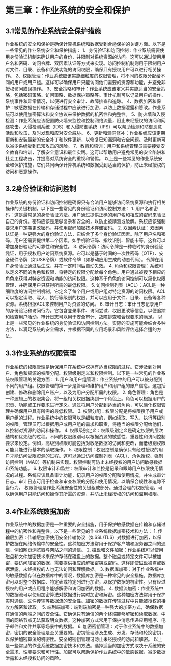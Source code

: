 # 第三章：作业系统的安全和保护
## 3.1常见的作业系统安全保护措施
  作业系统的安全和保护是确保计算机系统和数据受到合适保护的关键方面。以下是一些常见的作业系统安全和保护措施：
    1、身份验证和访问控制：作业系统需要使用身份验证机制来确认用户的身份，并限制对系统资源的访问。这可以通过使用用户名和密码、访问令牌、双因素认证等方式来实现。访问控制机制则用于限制用户对文件、目录、设备和系统功能的访问权限，确保只有授权用户可以进行相关操作。
    2、权限管理：作业系统应该实施细粒度的权限管理，将不同的权限分配给不同的用户或用户组。这样可以确保用户只能访问他们需要的资源和功能，并避免非授权访问或误操作。
    3、安全策略和审计：作业系统应该定义并实施适当的安全策略，包括密码策略、访问策略、数据保护策略等。审计机制可以记录用户的操作、系统事件和异常情况，以便进行安全审计、故障排查和追踪。
    4、数据加密和保护：敏感数据在传输和存储过程中应该进行加密，以防止数据泄露和篡改。作业系统可以使用加密算法和安全协议来保护数据的机密性和完整性。
    5、防火墙和入侵检测：作业系统应该配置防火墙来监控和控制网络流量，阻止未经授权的访问和网络攻击。入侵检测系统（IDS）和入侵防御系统（IPS）可以帮助检测和防御恶意活动和攻击，及时发现和应对安全威胁。
    6、更新和漏洞修补：作业系统应该定期更新和安装最新的安全补丁和软件更新，以修复已知漏洞和安全问题。及时更新可以减少系统受到已知攻击的风险。
    7、教育和培训：用户和系统管理员需要接受安全教育和培训，了解安全意识和最佳实践。这可以帮助用户避免常见的安全陷阱和社会工程攻击，并提高对系统安全的重视和警惕。
  以上是一些常见的作业系统安全和保护措施，它们共同确保计算机系统和数据受到适当的保护，防止未经授权的访问和恶意操作。

## 3.2身份验证和访问控制
  作业系统的身份验证和访问控制是确保只有合法用户能够访问系统资源和执行相关操作的关键机制。以下是一些常见的身份验证和访问控制方法：
    1. 用户名和密码：这是最常见的身份验证方法。用户通过提供正确的用户名和相应的密码来验证自己的身份。密码应该是足够复杂和安全的，以防止被猜测或破解。系统应该强制要求用户定期更改密码，并使用密码加密技术存储密码。
    2. 双因素认证：双因素认证是一种更强大的身份验证方法，它结合了多个身份验证因素。除了用户名和密码，用户还需要提供第二个因素，如手机验证码、指纹识别、智能卡等。这样可以增加身份验证的可靠性和安全性。
    3. 访问令牌：访问令牌是一种临时的身份验证凭证，用于授权用户访问系统资源。它可以是基于时间的一次性密码（OTP）、安全硬件令牌（如USB令牌）或软件令牌（如移动应用生成的动态代码）。令牌在用户身份验证通过后生成，并在一定时间后自动失效。
    4. 角色和权限管理：系统可以定义不同的角色和权限，将特定的权限分配给每个角色。用户通过被授予相应的角色来获得对特定资源和功能的访问权限。这种基于角色的访问控制可以简化权限管理，并确保用户只获得所需的最低权限。
    5. 访问控制列表（ACL）：ACL是一种细粒度的访问控制机制，它定义了每个用户或用户组对特定资源的访问权限。ACL可以指定读取、写入、执行等级别的权限，并可以应用于文件、目录、设备等各种资源。系统根据ACL来控制用户对资源的访问。
    6. 审计日志：审计日志记录用户的身份验证和访问行为。它包含登录事件、访问尝试、权限更改等信息，以便追踪和检查用户活动。审计日志可以用于安全审计、故障排查和合规要求的满足。
  以上是一些常见的作业系统的身份验证和访问控制方法。实际的实施可能会结合多种方法，以满足系统的安全需求，并根据不同的应用场景和风险评估选择合适的方法。

## 3.3作业系统的权限管理
  作业系统的权限管理是确保用户在系统中仅拥有适当权限的过程。它涉及到对用户、角色和资源的权限分配、权限级别定义和权限控制。以下是一些常见的作业系统权限管理的关键方面：
    1. 用户和用户组管理：作业系统中的用户可以被分配到不同的用户组。权限管理的第一步是管理和维护用户和用户组的账户信息。这包括创建、修改和删除用户账户，以及为用户分配所需的权限。
    2. 角色管理：角色是一种逻辑上的权限集合，将一组相关权限捆绑到一个角色上。角色可以根据用户的职责、功能或工作要求进行定义。通过将用户分配到适当的角色，可以简化权限管理并确保用户具有所需的最低权限。
    3. 权限分配：权限分配是将权限授予用户或用户组的过程。作业系统中的权限可以是细粒度的，例如读取、写入、执行等级别的权限。管理员可以根据用户或用户组的需求和职责，将适当的权限分配给他们，以控制对资源的访问和操作。
    4. 权限级别定义：权限级别定义是确定权限的层次结构和优先级的过程。不同的权限级别可以根据资源的敏感性、重要性和访问控制要求来设定。例如，高级别权限可能包括对敏感数据的访问和更改，而低级别权限可能只能进行基本的读取操作。
    5. 权限控制：权限控制是确保只有经过授权的用户才能访问受限资源的过程。这可以通过访问控制列表（ACL）、角色授权、强制访问控制（MAC）等机制来实现。权限控制可防止未经授权的用户访问敏感数据和系统功能。
    6. 权限审计和监控：权限审计和监控是记录和跟踪用户权限使用情况的过程。系统应该具备审计功能，记录用户的权限分配和使用情况，并生成审计日志。审计日志可用于检查和审查权限的分配和使用情况，以确保合规性和追踪不当行为。
  权限管理是作业系统安全性的关键组成部分。通过合理的权限管理，可以确保用户只能访问和操作其所需的资源，并防止未经授权的访问和滥用权限。

## 3.4作业系统数据加密
  作业系统中的数据加密是一种重要的安全措施，用于保护敏感数据在传输和存储过程中的机密性和完整性。以下是一些常见的作业系统数据加密技术和方法：
    1. 传输层加密：传输层加密使用安全传输协议（如SSL/TLS）对数据进行加密，以保护数据在网络传输中的安全性。这种加密方法常用于保护客户端和服务器之间的通信，例如网页浏览器与网站之间的通信。
    2. 磁盘和文件加密：作业系统可以使用磁盘和文件加密技术来保护存储在磁盘上的数据。整个磁盘或特定文件可以被加密，要访问加密的数据，需要提供相应的解密密钥或密码。这样即使磁盘被盗或数据泄露，未经授权的人也无法访问和理解数据。
    3. 数据库加密：对于作业系统中的敏感数据存储在数据库中的情况，数据库加密是一种常见的安全措施。数据库加密可以对整个数据库、特定表或特定列进行加密，以保护数据的机密性。只有经过授权的用户或应用程序能够解密和访问加密的数据。
    4. 数据流加密：作业系统中的数据流可以使用加密算法对数据进行实时加密和解密。这种加密方法常用于保护实时通信、文件传输等数据流的安全性。加密的数据在传输过程中只能被授权的接收方解密和读取。
    5. 端到端加密：端到端加密是一种强大的加密方式，确保数据在通信的两端之间的安全性。它确保只有通信的两个终端能够解密和读取数据，中间的网络节点无法获取明文数据。这种加密方式常用于保护消息传递应用程序、电子邮件和文件共享等场景中的数据。
    6. 加密密钥管理：对于作业系统中的数据加密，密钥的安全管理是至关重要的。密钥管理涉及生成、分发、存储和轮换密钥，以保护加密算法的机密性。安全的密钥管理可防止未经授权的访问和解密。
  以上是一些常见的作业系统数据加密技术和方法。选择适当的加密方式取决于系统的安全需求、性能要求和可行性。加密可以帮助保护作业系统中的敏感数据，减少数据泄露和未经授权访问的风险。
